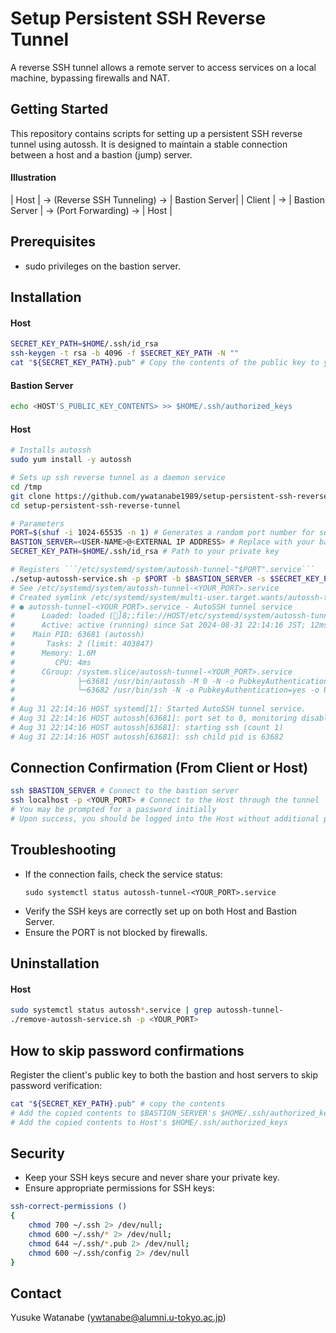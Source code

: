 # Setup Persistent SSH Reverse Tunnel
A reverse SSH tunnel allows a remote server to access services on a local machine, bypassing firewalls and NAT.

## Getting Started

This repository contains scripts for setting up a persistent SSH reverse tunnel using autossh. It is designed to maintain a stable connection between a host and a bastion (jump) server.

#### Illustration
| Host | -> (Reverse SSH Tunneling) -> | Bastion Server|
| Client | -> | Bastion Server | -> (Port Forwarding) -> | Host |


## Prerequisites

- sudo privileges on the bastion server.


## Installation

#### Host
```bash
SECRET_KEY_PATH=$HOME/.ssh/id_rsa
ssh-keygen -t rsa -b 4096 -f $SECRET_KEY_PATH -N ""
cat "${SECRET_KEY_PATH}.pub" # Copy the contents of the public key to your clipboard
```

#### Bastion Server

``` bash
echo <HOST'S_PUBLIC_KEY_CONTENTS> >> $HOME/.ssh/authorized_keys
```

#### Host
``` bash
# Installs autossh
sudo yum install -y autossh

# Sets up ssh reverse tunnel as a daemon service
cd /tmp
git clone https://github.com/ywatanabe1989/setup-persistent-ssh-reverse-tunnel.git
cd setup-persistent-ssh-reverse-tunnel

# Parameters
PORT=$(shuf -i 1024-65535 -n 1) # Generates a random port number for security
BASTION_SERVER=<USER-NAME>@<EXTERNAL IP ADDRESS> # Replace with your bastion server details
SECRET_KEY_PATH=$HOME/.ssh/id_rsa # Path to your private key

# Registers ```/etc/systemd/system/autossh-tunnel-"$PORT".service```
./setup-autossh-service.sh -p $PORT -b $BASTION_SERVER -s $SECRET_KEY_PATH
# See /etc/systemd/system/autossh-tunnel-<YOUR_PORT>.service
# Created symlink /etc/systemd/system/multi-user.target.wants/autossh-tunnel-<YOUR_PORT>.service → /etc/systemd/system/autossh-tunnel-<YOUR_PORT>.service.
# ● autossh-tunnel-<YOUR_PORT>.service - AutoSSH tunnel service
#      Loaded: loaded (]8;;file://HOST/etc/systemd/system/autossh-tunnel-<YOUR_PORT>.service/etc/systemd/system/autossh-tunnel-<YOUR_PORT>.service]8;;; enabled; preset: disabled)                                
#      Active: active (running) since Sat 2024-08-31 22:14:16 JST; 12ms ago
#    Main PID: 63681 (autossh)
#       Tasks: 2 (limit: 403847)
#      Memory: 1.6M
#         CPU: 4ms
#      CGroup: /system.slice/autossh-tunnel-<YOUR_PORT>.service
#              ├─63681 /usr/bin/autossh -M 0 -N -o PubkeyAuthentication=yes -o PasswordAuthentication=no -i /home/>
#              └─63682 /usr/bin/ssh -N -o PubkeyAuthentication=yes -o PasswordAuthentication=no -i /home/ywatanabe>
#  
# Aug 31 22:14:16 HOST systemd[1]: Started AutoSSH tunnel service.
# Aug 31 22:14:16 HOST autossh[63681]: port set to 0, monitoring disabled
# Aug 31 22:14:16 HOST autossh[63681]: starting ssh (count 1)
# Aug 31 22:14:16 HOST autossh[63681]: ssh child pid is 63682
```

## Connection Confirmation (From Client or Host)
``` bash
ssh $BASTION_SERVER # Connect to the bastion server
ssh localhost -p <YOUR_PORT> # Connect to the Host through the tunnel
# You may be prompted for a password initially
# Upon success, you should be logged into the Host without additional prompts
```


## Troubleshooting

- If the connection fails, check the service status:
  ```
  sudo systemctl status autossh-tunnel-<YOUR_PORT>.service
  ```
- Verify the SSH keys are correctly set up on both Host and Bastion Server.
- Ensure the PORT is not blocked by firewalls.

## Uninstallation
#### Host
```bash
sudo systemctl status autossh*.service | grep autossh-tunnel-
./remove-autossh-service.sh -p <YOUR_PORT>
```

## How to skip password confirmations

Register the client's public key to both the bastion and host servers to skip password verification:

```bash
cat "${SECRET_KEY_PATH}.pub" # copy the contents
# Add the copied contents to $BASTION_SERVER's $HOME/.ssh/authorized_keys
# Add the copied contents to Host's $HOME/.ssh/authorized_keys
```

## Security

- Keep your SSH keys secure and never share your private key. 
- Ensure appropriate permissions for SSH keys:
``` bash
ssh-correct-permissions ()
{ 
    chmod 700 ~/.ssh 2> /dev/null;
    chmod 600 ~/.ssh/* 2> /dev/null;
    chmod 644 ~/.ssh/*.pub 2> /dev/null;
    chmod 600 ~/.ssh/config 2> /dev/null
}
```

## Contact
Yusuke Watanabe (ywtanabe@alumni.u-tokyo.ac.jp)
